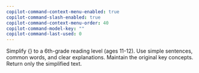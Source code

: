 ```yaml
---
copilot-command-context-menu-enabled: true
copilot-command-slash-enabled: true
copilot-command-context-menu-order: 40
copilot-command-model-key: ""
copilot-command-last-used: 0
---
```

Simplify {} to a 6th-grade reading level (ages 11-12). Use simple sentences, common words, and clear explanations. Maintain the original key concepts. Return only the simplified text.